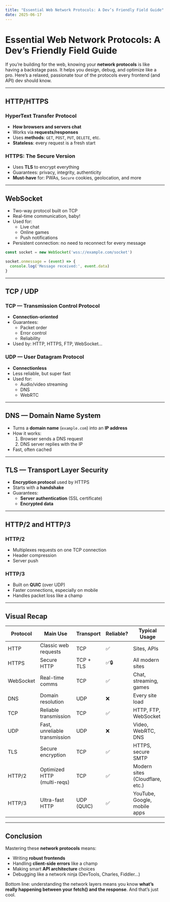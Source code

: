 ```yaml
---
title: "Essential Web Network Protocols: A Dev’s Friendly Field Guide"
date: 2025-06-17
---
```


# Essential Web Network Protocols: A Dev’s Friendly Field Guide

If you’re building for the web, knowing your **network protocols** is like having a backstage pass. It helps you design, debug, and optimize like a pro. Here’s a relaxed, passionate tour of the protocols every frontend (and API) dev should know.

---

## HTTP/HTTPS

### HyperText Transfer Protocol

- **How browsers and servers chat**
- Works via **requests/responses**
- Uses **methods**: `GET`, `POST`, `PUT`, `DELETE`, etc.
- **Stateless**: every request is a fresh start

### HTTPS: The Secure Version

- Uses **TLS** to encrypt everything
- Guarantees: privacy, integrity, authenticity
- **Must-have** for: PWAs, `Secure` cookies, geolocation, and more

---

## WebSocket

- Two-way protocol built on TCP
- Real-time communication, baby!
- Used for:
  - Live chat
  - Online games
  - Push notifications
- Persistent connection: no need to reconnect for every message

```ts
const socket = new WebSocket('wss://example.com/socket')

socket.onmessage = (event) => {
  console.log('Message received:', event.data)
}
```

---

## TCP / UDP

### TCP — Transmission Control Protocol

* **Connection-oriented**
* Guarantees:
  * Packet order
  * Error control
  * Reliability
* Used by: HTTP, HTTPS, FTP, WebSocket…

### UDP — User Datagram Protocol

* **Connectionless**
* Less reliable, but super fast
* Used for:
  * Audio/video streaming
  * DNS
  * WebRTC

---

## DNS — Domain Name System

* Turns a **domain name** (`example.com`) into an **IP address**
* How it works:
  1. Browser sends a DNS request
  2. DNS server replies with the IP
* Fast, often cached

---

## TLS — Transport Layer Security

* **Encryption protocol** used by HTTPS
* Starts with a **handshake**
* Guarantees:
  * **Server authentication** (SSL certificate)
  * **Encrypted data**

---

## HTTP/2 and HTTP/3

### HTTP/2

* Multiplexes requests on one TCP connection
* Header compression
* Server push

### HTTP/3

* Built on **QUIC** (over UDP)
* Faster connections, especially on mobile
* Handles packet loss like a champ

---

## Visual Recap

| Protocol  | Main Use                     | Transport  | Reliable? | Typical Usage                  |
| --------- | ---------------------------- | ---------- | --------- | ------------------------------ |
| HTTP      | Classic web requests         | TCP        | ✅        | Sites, APIs                    |
| HTTPS     | Secure HTTP                  | TCP + TLS  | ✅🔒      | All modern sites               |
| WebSocket | Real-time comms              | TCP        | ✅        | Chat, streaming, games         |
| DNS       | Domain resolution            | UDP        | ❌        | Every site load                |
| TCP       | Reliable transmission        | TCP        | ✅        | HTTP, FTP, WebSocket           |
| UDP       | Fast, unreliable transmission| UDP        | ❌        | Video, WebRTC, DNS             |
| TLS       | Secure encryption            | TCP        | ✅        | HTTPS, secure SMTP             |
| HTTP/2    | Optimized HTTP (multi-reqs)  | TCP        | ✅        | Modern sites (Cloudflare, etc.)|
| HTTP/3    | Ultra-fast HTTP              | UDP (QUIC) | ✅        | YouTube, Google, mobile apps   |

---

## Conclusion

Mastering these **network protocols** means:

* Writing **robust frontends**
* Handling **client-side errors** like a champ
* Making smart **API architecture** choices
* Debugging like a network ninja (DevTools, Charles, Fiddler…)

Bottom line: understanding the network layers means you know **what’s really happening between your fetch() and the response**. And that’s just cool.

